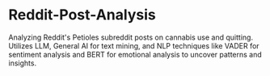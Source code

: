 # Reddit-Post-Analysis
Analyzing Reddit's Petioles subreddit posts on cannabis use and quitting. Utilizes LLM, General AI for text mining, and NLP techniques like VADER for sentiment analysis and BERT for emotional analysis to uncover patterns and insights.
